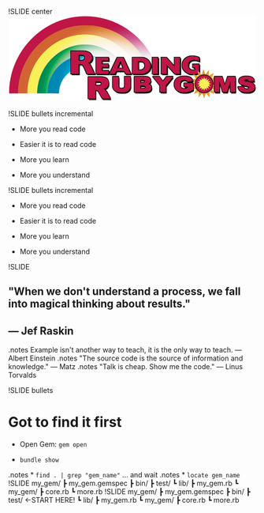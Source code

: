 !SLIDE center
![Reading RubyGems](reading_rubygems.png)

!SLIDE bullets incremental

 * More you read code

 * Easier it is to read code

 * More you learn

 * More you understand

!SLIDE bullets incremental

 * More you read code

 * Easier it is to read code

 * More you learn

 * More you understand



!SLIDE

## "When we don't understand a process, we fall into magical thinking about results."
## — Jef Raskin

.notes Example isn't another way to teach, it is the only way to teach. — Albert Einstein
.notes "The source code is the source of information and knowledge." — Matz
.notes "Talk is cheap. Show me the code." — Linus Torvalds

!SLIDE bullets

# Got to find it first


 * Open Gem: `gem open`

 * `bundle show`

.notes  * `find . | grep "gem_name"` ... and wait
.notes  * `locate gem_name`
!SLIDE
          my_gem/
          ┣ my_gem.gemspec
          ┣ bin/
          ┣ test/
          ┗ lib/
            ┣ my_gem.rb
            ┗ my_gem/
              ┣ core.rb
              ┗ more.rb
!SLIDE
          my_gem/
          ┣ my_gem.gemspec
          ┣ bin/
          ┣ test/ ←START HERE!
          ┗ lib/
            ┣ my_gem.rb
            ┗ my_gem/
              ┣ core.rb
              ┗ more.rb
